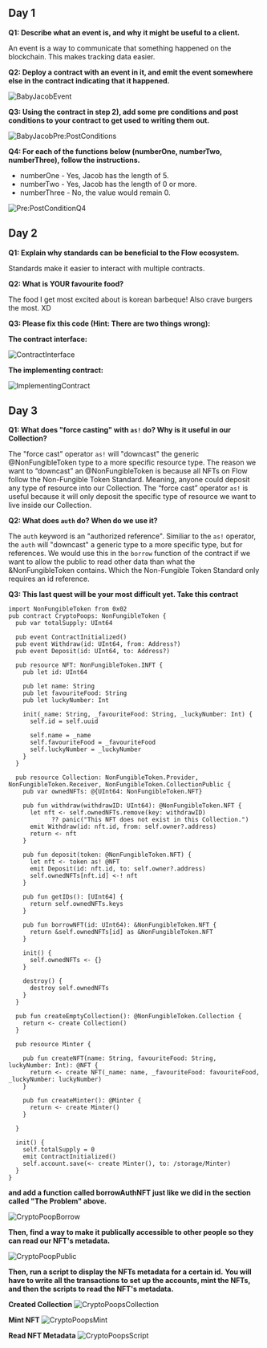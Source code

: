 ## Day 1

**Q1: Describe what an event is, and why it might be useful to a client.**

An event is a way to communicate that something happened on the blockchain. This makes tracking data easier.

**Q2: Deploy a contract with an event in it, and emit the event somewhere else in the contract indicating that it happened.**

![BabyJacobEvent](https://user-images.githubusercontent.com/100196621/160272173-807455e2-b53c-4260-b73f-64bb3063ccfc.png)

**Q3: Using the contract in step 2), add some pre conditions and post conditions to your contract to get used to writing them out.**

![BabyJacobPre:PostConditions](https://user-images.githubusercontent.com/100196621/160272519-23f946b6-f7e0-439b-8387-9409b91b9576.png)

**Q4: For each of the functions below (numberOne, numberTwo, numberThree), follow the instructions.**

* numberOne - Yes, Jacob has the length of 5.
* numberTwo - Yes, Jacob has the length of 0 or more.
* numberThree - No, the value would remain 0.

![Pre:PostConditionQ4](https://user-images.githubusercontent.com/100196621/160272580-6ccbee03-d115-470f-849f-13fb1ab82f32.png)


## Day 2

**Q1: Explain why standards can be beneficial to the Flow ecosystem.**

Standards make it easier to interact with multiple contracts.

**Q2: What is YOUR favourite food?**

The food I get most excited about is korean barbeque! Also crave burgers the most. XD

**Q3: Please fix this code (Hint: There are two things wrong):**

**The contract interface:**

![ContractInterface](https://user-images.githubusercontent.com/100196621/160321115-bf5ad380-73b4-4817-9341-8649b970ae9f.png)

**The implementing contract:**

![ImplementingContract](https://user-images.githubusercontent.com/100196621/160321122-ab5606f3-c54e-415d-8ca5-a84712e7ff84.png)


## Day 3

**Q1: What does "force casting" with `as!` do? Why is it useful in our Collection?**

The "force cast" operator `as!` will "downcast" the generic @NonFungibleToken type to a more specific resource type. The reason we want to “downcast” an @NonFungibleToken is because all NFTs on Flow follow the Non-Fungible Token Standard. Meaning, anyone could deposit any type of resource into our Collection. The “force cast” operator `as!` is useful because it will only deposit the specific type of resource we want to live inside our Collection.

**Q2: What does `auth` do? When do we use it?**

The `auth` keyword is an "authorized reference". Similiar to the `as!` operator, the `auth` will "downcast" a generic type to a more specific type, but for references. We would use this in the `borrow` function of the contract if we want to allow the public to read other data than what the &NonFungibleToken contains. Which the Non-Fungible Token Standard only requires an id reference.

**Q3: This last quest will be your most difficult yet. Take this contract**

```
import NonFungibleToken from 0x02
pub contract CryptoPoops: NonFungibleToken {
  pub var totalSupply: UInt64

  pub event ContractInitialized()
  pub event Withdraw(id: UInt64, from: Address?)
  pub event Deposit(id: UInt64, to: Address?)

  pub resource NFT: NonFungibleToken.INFT {
    pub let id: UInt64

    pub let name: String
    pub let favouriteFood: String
    pub let luckyNumber: Int

    init(_name: String, _favouriteFood: String, _luckyNumber: Int) {
      self.id = self.uuid

      self.name = _name
      self.favouriteFood = _favouriteFood
      self.luckyNumber = _luckyNumber
    }
  }

  pub resource Collection: NonFungibleToken.Provider, NonFungibleToken.Receiver, NonFungibleToken.CollectionPublic {
    pub var ownedNFTs: @{UInt64: NonFungibleToken.NFT}

    pub fun withdraw(withdrawID: UInt64): @NonFungibleToken.NFT {
      let nft <- self.ownedNFTs.remove(key: withdrawID) 
            ?? panic("This NFT does not exist in this Collection.")
      emit Withdraw(id: nft.id, from: self.owner?.address)
      return <- nft
    }

    pub fun deposit(token: @NonFungibleToken.NFT) {
      let nft <- token as! @NFT
      emit Deposit(id: nft.id, to: self.owner?.address)
      self.ownedNFTs[nft.id] <-! nft
    }

    pub fun getIDs(): [UInt64] {
      return self.ownedNFTs.keys
    }

    pub fun borrowNFT(id: UInt64): &NonFungibleToken.NFT {
      return &self.ownedNFTs[id] as &NonFungibleToken.NFT
    }

    init() {
      self.ownedNFTs <- {}
    }

    destroy() {
      destroy self.ownedNFTs
    }
  }

  pub fun createEmptyCollection(): @NonFungibleToken.Collection {
    return <- create Collection()
  }

  pub resource Minter {

    pub fun createNFT(name: String, favouriteFood: String, luckyNumber: Int): @NFT {
      return <- create NFT(_name: name, _favouriteFood: favouriteFood, _luckyNumber: luckyNumber)
    }

    pub fun createMinter(): @Minter {
      return <- create Minter()
    }

  }

  init() {
    self.totalSupply = 0
    emit ContractInitialized()
    self.account.save(<- create Minter(), to: /storage/Minter)
  }
}
```

**and add a function called borrowAuthNFT just like we did in the section called "The Problem" above.** 

![CryptoPoopBorrow](https://user-images.githubusercontent.com/100196621/160345422-c31ac383-c5c1-4e68-b3d7-af3f80efbae2.png)

**Then, find a way to make it publically accessible to other people so they can read our NFT's metadata.**

![CryptoPoopPublic](https://user-images.githubusercontent.com/100196621/160345412-76804317-a5d8-4323-a3bc-184f54b655ac.png)

**Then, run a script to display the NFTs metadata for a certain id.**
**You will have to write all the transactions to set up the accounts, mint the NFTs, and then the scripts to read the NFT's metadata.**

**Created Collection**
![CryptoPoopsCollection](https://user-images.githubusercontent.com/100196621/160505123-3611703c-0bea-4687-8a68-03dca35fcfaf.png)

**Mint NFT**
![CryptoPoopsMint](https://user-images.githubusercontent.com/100196621/160505141-763f5039-e341-4014-b181-cf3440f3cd33.png)

**Read NFT Metadata**
![CryptoPoopsScript](https://user-images.githubusercontent.com/100196621/160505148-2eabe61c-0e1b-45e3-8f89-3ad16f5ba3ad.png)


